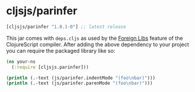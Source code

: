 # cljsjs/parinfer

[](dependency)
```clojure
[cljsjs/parinfer "1.8.1-0"] ;; latest release
```
[](/dependency)

This jar comes with `deps.cljs` as used by the [Foreign Libs][flibs] feature
of the ClojureScript compiler. After adding the above dependency to your project
you can require the packaged library like so:


```clojure
(ns your-ns
  (:require [cljsjs.parinfer]))

(println (.-text (js/parinfer.indentMode "(foo\nbar)")))
(println (.-text (js/parinfer.parenMode "(foo\nbar)")))
```


[flibs]: https://github.com/clojure/clojurescript/wiki/Packaging-Foreign-Dependencies
